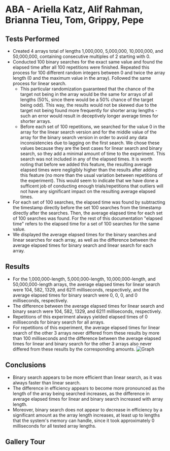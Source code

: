 # ABA - Ariella Katz, Alif Rahman, Brianna Tieu, Tom, Grippy, Pepe
## Tests Performed
* Created 4 arrays total of lengths 1,000,000, 5,000,000, 10,000,000, and 50,000,000, containing consecutive multiples of 2 starting with 0.
* Conducted 100 binary searches for the exact same value and found the elapsed time after all 100 repetitions were finished. Repeated this process for 100 different random integers between 0 and twice the array length (0 and the maximum value in the array). Followed the same process for linear search. 
  * This particular randomization guaranteed that the chance of the target not being in the array would be the same for arrays of all lengths  (50%, since there would be a 50% chance of the target being odd). This way, the results would not be skewed due to the target not being found more frequently for shorter array lengths - such an error would result in deceptively longer average times for shorter arrays.
  * Before each set of 100 repetitions, we searched for the value 0 in the array for the linear search version and for the middle value of the array for the binary search version in order to avoid any data inconsistencies due to lagging on the first search. We chose these values because they are the best cases for linear search and binary search, so they add a minimal amount of time to the experiment. This search was not included in any of the elapsed times. It is worth noting that before we added this feature, the resulting average elapsed times were negligibly higher than the results after adding this feature (no more than the usual variation between repetitions of the experiment). This would seem to indicate that we have done a sufficent job of conducting enough trials/repetitions that outliers will not have any significant impact on the resulting average elapsed times. 
* For each set of 100 searches, the elapsed time was found by subtracting the timestamp directly before the set 100 searches from the timestamp directly after the searches. Then, the average elapsed time for each set of 100 searches was found. For the rest of this documentation "elapsed time" refers to the elapsed time for a set of 100 searches for the same value.
* We displayed the average elapsed times for the binary searches and linear searches for each array, as well as the difference between the average elapsed times for binary search and linear search for each array. 

## Results
* For the 1,000,000-length, 5,000,000-length, 10,000,000-length, and 50,000,000-length arrays, the average elapsed times for linear search were 104, 582, 1329, and 6211 milliseconds, respectively, and the average elapsed times for binary search were 0, 0, 0, and 0 milliseconds, respectively.
* The difference between the average elapsed times for linear search and binary search were 104, 582, 1329, and 6211 milliseconds, respectively.
* Repetitions of this experiment always yielded elapsed times of 0 milliseconds for binary search for all arrays.
* For repetitions of this experiment, the average elapsed times for linear search of the other 3 arrays never differed from these results by more than 100 milliseconds and the difference between the average elapsed times for linear and binary search for the other 3 arrays also never differed from these results by the corresponding amounts.
![Graph](https://user-images.githubusercontent.com/90809602/146847055-fa3d4043-212c-421b-aac1-fd9054a40e6d.jpg)


## Conclusions
* Binary search appears to be more efficient than linear search, as it was always faster than linear search.
* The difference in efficiency appears to become more pronounced as the length of the array being searched increases, as the difference in average elapsed times for linear and binary search increased with array length.
* Moreover, binary search does not appear to decrease in efficiency by a significant amount as the array length increases, at least up to lengths that the system's memory can handle, since it took approximately 0 milliseconds for all tested array lengths.

## Gallery Tour
